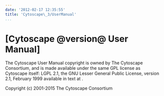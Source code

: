 ```yaml
---
date: '2012-02-17 12:35:55'
title: 'Cytoscape\_3/UserManual'
...
```


[Cytoscape @version@ User Manual] <a name="TitlePage"></a>
====================================================================================================================

The Cytoscape User Manual copyright is owned by The Cytoscape
Consortium, and is made available under the same GPL license as
Cytoscape itself: LGPL 2.1, the GNU Lesser General Public License,
version 2.1, February 1999 available in text at
[](http://www.gnu.org/licenses/lgpl-2.1.html).

Copyright (c) 2001-2015 The Cytoscape Consortium

